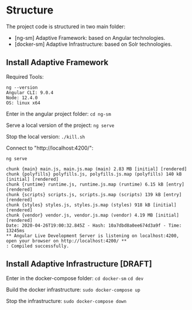 # Structure

The project code is structured in two main folder:
- [ng-sm] Adaptive Framework: based on Angular technologies.
- [docker-sm] Adaptive Infrastructure: based on Solr technologies.

## Install Adaptive Framework

Required Tools:
```
ng --version
Angular CLI: 9.0.4
Node: 12.4.0
OS: linux x64
```

Enter in the angular project folder:
`cd ng-sm`

Serve a local version of the project:
`ng serve`

Stop the local version:
`./kill.sh`

Connect to "http://localhost:4200/":
```
ng serve

chunk {main} main.js, main.js.map (main) 2.83 MB [initial] [rendered]
chunk {polyfills} polyfills.js, polyfills.js.map (polyfills) 140 kB [initial] [rendered]
chunk {runtime} runtime.js, runtime.js.map (runtime) 6.15 kB [entry] [rendered]
chunk {scripts} scripts.js, scripts.js.map (scripts) 139 kB [entry] [rendered]
chunk {styles} styles.js, styles.js.map (styles) 918 kB [initial] [rendered]
chunk {vendor} vendor.js, vendor.js.map (vendor) 4.19 MB [initial] [rendered]
Date: 2020-04-26T19:00:32.845Z - Hash: 10a7dbd8a0ee674d3a9f - Time: 13245ms
** Angular Live Development Server is listening on localhost:4200, open your browser on http://localhost:4200/ **
: Compiled successfully.
```

## Install Adaptive Infrastructure [DRAFT]

Enter in the docker-compose folder:
`cd docker-sm`
`cd dev`

Build the docker infrastructure:
`sudo docker-compose up`

Stop the infrastructure:
`sudo docker-compose down`
